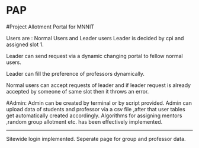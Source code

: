 # PAP

#Project Allotment Portal for MNNIT

Users are : 
Normal Users and Leader users
Leader is decided by cpi and assigned slot 1.

Leader can send request via a dynamic changing portal to fellow normal users.

Leader can fill the preference of professors dynamically.

Normal users can accept requests of leader and if leader request is already accepted by someone of same slot then it throws an error.


#Admin:
Admin can be created by terminal or by script provided.
Admin can upload data of students and professor via a csv file ,after that user tables get automatically created accordingly.
Algorithms for assigning mentors ,random group allotment etc. has been effectively implemented.


***
Sitewide login implemented.
Seperate page for group and professor data.
